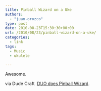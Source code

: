 ```yaml
---
title: Pinball Wizard on a Uke
authors: 
  - "juan-orozco"
type: post
date: 2010-08-23T15:30:30+00:00
url: /2010/08/23/pinball-wizard-on-a-uke/
categories:
  - link
tags:
  - Music
  - ukulele

---
```

Awesome.

<!--YouTube Error: bad URL entered-->

via Dude Craft  [DUO does Pinball Wizard][1].

 [1]: http://www.dudecraft.com/2010/07/duo-does-pinball-wizard.html